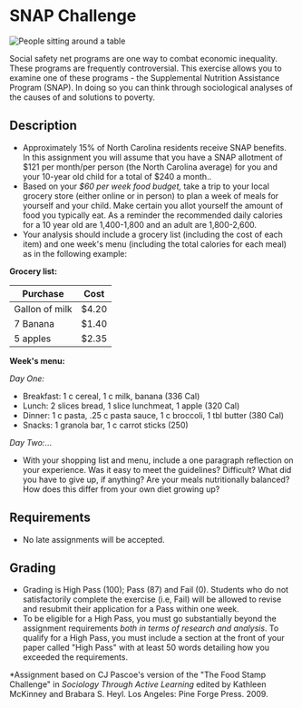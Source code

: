 # SNAP Challenge
![People sitting around a table](../images/REALWORLD7_FIG12_CO.jpg)

Social safety net programs are one way to combat economic inequality. These programs are frequently controversial. This exercise allows you to examine one of these programs - the Supplemental Nutrition Assistance Program (SNAP). In doing so you can think through sociological analyses of the causes of and solutions to poverty.

## Description

- Approximately 15% of North Carolina residents receive SNAP benefits. In this assignment you will assume that you have a SNAP allotment of $121 per month/per person (the North Carolina average) for you and your 10-year old child for a total of $240 a month..
- Based on your _$60 per week food budget,_ take a trip to your local grocery store (either online or in person) to plan a week of meals for yourself and your child. Make certain you allot yourself the amount of food you typically eat. As a reminder the recommended daily calories for a 10 year old are 1,400-1,800 and an adult are 1,800-2,600.
- Your analysis should include a grocery list (including the cost of each item) and one week&#39;s menu (including the total calories for each meal) as in the following example:

**Grocery list:**

| Purchase       | Cost  |
|----------------|-------|
| Gallon of milk | $4.20 |
| 7 Banana       | $1.40 |
| 5 apples       | $2.35 |

**Week's menu:**

_Day One:_

* Breakfast: 1 c cereal, 1 c milk, banana (336 Cal)
* Lunch: 2 slices bread, 1 slice lunchmeat, 1 apple (320 Cal)
* Dinner: 1 c pasta, .25 c pasta sauce, 1 c broccoli, 1 tbl butter (380 Cal)
* Snacks: 1 granola bar, 1 c carrot sticks (250)

_Day Two:_...

- With your shopping list and menu, include a one paragraph reflection on your experience. Was it easy to meet the guidelines? Difficult? What did you have to give up, if anything? Are your meals nutritionally balanced? How does this differ from your own diet growing up?

## Requirements

- No late assignments will be accepted.

## Grading

- Grading is High Pass (100); Pass (87) and Fail (0). Students who do not satisfactorily complete the exercise (i.e, Fail) will be allowed to revise and resubmit their application for a Pass within one week.
- To be eligible for a High Pass, you must go substantially beyond the assignment requirements _both in terms of research and analysis_. To qualify for a High Pass, you must include a section at the front of your paper called &quot;High Pass&quot; with at least 50 words detailing how you exceeded the requirements.

\*Assignment based on CJ Pascoe&#39;s version of the &quot;The Food Stamp Challenge&quot; in _Sociology Through Active Learning_ edited by Kathleen McKinney and Brabara S. Heyl. Los Angeles: Pine Forge Press. 2009.
